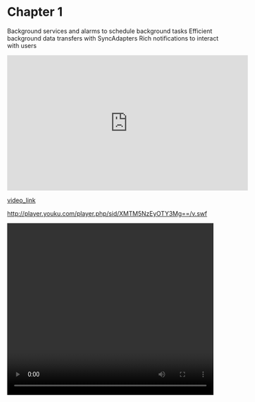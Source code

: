 # Chapter 1

Background services and alarms to schedule background tasks
Efficient background data transfers with SyncAdapters
Rich notifications to interact with users

<iframe width="560" height="315" src="https://www.youtube.com/embed/pNHDbyqRxlo" frameborder="0" allowfullscreen></iframe>


[video_link](http://player.youku.com/player.php/sid/XMTM5NzEyOTY3Mg==/v.swf)


<div width="240" height="200"><script async class="speakerdeck-embed" data-id="c96ebfd513cf41ddba7d1f09a6029aca" data-ratio="1.33333333333333" src="//speakerdeck.com/assets/embed.js"></script></div>


http://player.youku.com/player.php/sid/XMTM5NzEyOTY3Mg==/v.swf


<video width="480" height="400" controls autoplay>
  <object data="movie.mp4" width="320" height="240">
    <embed width="320" height="240" src="https://youtu.be/pNHDbyqRxlo">
  </object>
</video>